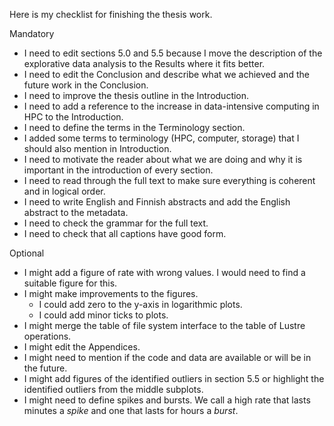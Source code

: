 Here is my checklist for finishing the thesis work.

Mandatory
- I need to edit sections 5.0 and 5.5 because I move the description of the explorative data analysis to the Results where it fits better.
- I need to edit the Conclusion and describe what we achieved and the future work in the Conclusion.
- I need to improve the thesis outline in the Introduction.
- I need to add a reference to the increase in data-intensive computing in HPC to the Introduction.
- I need to define the terms in the Terminology section.
- I added some terms to terminology (HPC, computer, storage) that I should also mention in Introduction.
- I need to motivate the reader about what we are doing and why it is important in the introduction of every section.
- I need to read through the full text to make sure everything is coherent and in logical order.
- I need to write English and Finnish abstracts and add the English abstract to the metadata.
- I need to check the grammar for the full text.
- I need to check that all captions have good form.

Optional
- I might add a figure of rate with wrong values.
  I would need to find a suitable figure for this.
- I might make improvements to the figures.
    - I could add zero to the y-axis in logarithmic plots.
    - I could add minor ticks to plots.
- I might merge the table of file system interface to the table of Lustre operations.
- I might edit the Appendices.
- I might need to mention if the code and data are available or will be in the future.
- I might add figures of the identified outliers in section 5.5 or highlight the identified outliers from the middle subplots.
- I might need to define spikes and bursts.
  We call a high rate that lasts minutes a *spike* and one that lasts for hours a *burst*.

